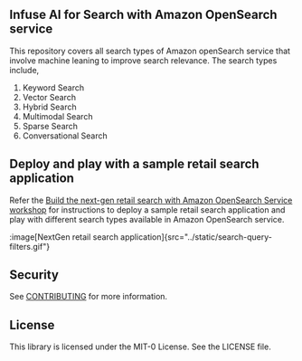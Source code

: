 ## Infuse AI for Search with Amazon OpenSearch service

This repository covers all search types of Amazon openSearch service that involve machine leaning to improve search relevance. The search types include,

1. Keyword Search
2. Vector Search
3. Hybrid Search
4. Multimodal Search
5. Sparse Search
6. Conversational Search

## Deploy and play with a sample retail search application

Refer the [Build the next-gen retail search with Amazon OpenSearch Service workshop](https://catalog.workshops.aws/opensearch-ml-search/en-US) for instructions to deploy a sample retail search application and play with different search types available in Amazon OpenSearch service.

:image[NextGen retail search application]{src="../static/search-query-filters.gif"}


## Security

See [CONTRIBUTING](CONTRIBUTING.md#security-issue-notifications) for more information.

## License

This library is licensed under the MIT-0 License. See the LICENSE file.


